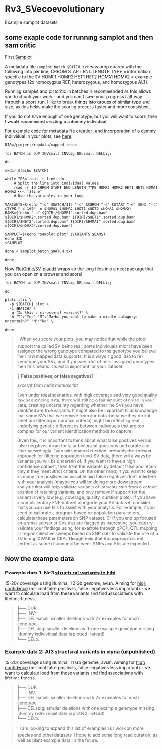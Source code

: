 # Rv3_SVecoevolutionary
Example samplot datasets

## some exaple code for running samplot and then sam critic

First [Samplot](https://genomebiology.biomedcentral.com/articles/10.1186/s13059-021-02380-5)

A metadata file ``samplot_batch_$BATCH.txt`` was preprepared with the following info per line;
CHROM START END LENGTH TYPE = information specific to the SV
HOMR1 HOMR2 HET1 HET2 HOMA1 HOMA2 = example genotypes (2x homoxygous REF, heterozygous, and homozygous ALT).

Running samplot and plotcritic in batches is recommended as this allows you to chunk your work - and you can't save your progress half way through a score run. I like to break things into groups of similar type and size, as this helps make the scoring process faster and more consistent.

If you do not have enough of one genotype, but you will want to score, then I would recommend creating a a dummy individual.

For example code for metadata file creation, and incorporation of a dummy indiividual in your plots, see [here](https://github.com/katarinastuart/Nc3_HihiSV/blob/main/Code_PDFs/2_Curation.pdf).


```
DIR=/project/rawdata/mapped_reads

for BATCH in DUP INVsmall INVbig DELsmall DELbig;

do

mkdir $(echo $BATCH)

while IFS= read -r line; do
    # Split the line into individual values
    read -r ID CHROM START END LENGTH TYPE HOMR1 HOMR2 HET1 HET2 HOMA1 HOMA2 <<< "$line"
    # Use the variables in your loop

VARIANTS=$(echo "-o" $BATCH/$ID "-c" $CHROM "-s" $START "-e" $END "-t" $TYPE "-d 100" -n $HOMR1 $HOMR2 $HET1 $HET2 $HOMA1 $HOMA2)
BAMS=$(echo "-b" ${DIR}/$HOMR1".sorted.dup.bam" ${DIR}/$HOMR2".sorted.dup.bam" ${DIR}/$HET1".sorted.dup.bam" ${DIR}/$HET2".sorted.dup.bam" ${DIR}/$HOMA1".sorted.dup.bam" ${DIR}/$HOMA2".sorted.dup.bam") 

SAMPLOT=$(echo "samplot plot" $VARIANTS $BAMS) 
echo $ID
$SAMPLOT

done < samplot_batch_$BATCH.txt

done

```

Now [PlotCritic/SV-plaudit](https://academic.oup.com/gigascience/article/7/7/giy064/5026174?login=false) wraps up the .png files into a neat package that you can open on a browser and score!


```
for BATCH in DUP INVsmall INVbig DELsmall DELbig;

do

plotcritic \
  -p ${BATCH}_plot \
  -i $BATCH/ \
  -q "Is this a structural variant?" \
  -A "Y":"Yes" "M":"Maybe you want to make a middle catagory: uncertain?" "N":"No" \

done
```

<p></p>

> :heavy_exclamation_mark: When you score your plots, you may notice that while the plots support the called SV being real, some individuals might have been assigned the wrong genotype compared to the genotype you believe their raw mapped data supports. It is always a good idea to re-genotype your SVs, and if you see a lot of miss-assigned genotypes then this means it is extra important for your dataset.

<p></p>

> :beginner: **False positives, or false negatives?**
>
> *excerpt from main manuscript*
> 
> Even under ideal scenarios, with high coverage and very good quality raw sequencing data, there will still be a fair amount of noise in your data, creating uncertainty regarding whether the SVs you have identified are true variants. It might also be important to acknowledge that some SVs that we remove from our data (because they do not meet our filtering or curation criteria) might be reflecting real underlying genetic differences between individuals that are too complex for our variant identification methods to capture.
>
> Given this, it is important to think about what false positives versus false negatives mean for your biological questions and curate and filter accordingly. Even with manual curation, probably the strictest approach for filtering population level SV data, there will always be variants you will be uncertain of. If you want to have a high confidence dataset, then treat the variants by default false and retain only if they meet strict criteria. On the other hand, if you want to keep as many true positives as possible and false negatives don’t interfere with your analysis (maybe you will be doing more downstream analysis that will help validate variants of interest) start from a default position of retaining variants, and only remove if support for the variant is very low (e.g. coverage, quality, curation plots). If you have a complimentary SNP dataset alongside your SV dataset, consider that you can use this to assist with your analysis. For example, if you need to calibrate a program based on population parameters, calculate these parameters on SNP dataset. Or if you end up focused on a small subset of SVs that are flagged as interesting, you can try validate your findings using, for example through qPCR, QTL mapping or region selective sweeps based on SNP data to validate the role of a SV in e.g. GWAS or GEA. Though note that this approach is not perfect as some disconnect between SNPs and SVs are expected.



## Now the example data

### Example data 1: Nc3 [structural variants in hihi](https://onlinelibrary.wiley.com/doi/abs/10.1111/mec.17631).

15-20x coverage using illumina, 1.2 Gb genome, avian. Aiming for <u>high confidence</u> (minimal false positives, false negatives less important) - we want to calculate load from these variants and find associations with lifetime fitness.

> ├── DUP:     <br>
> ├── INV:   <br>
> ├── DELasmall: smaller deletions with 2x examples for each genotype  <br>
> ├── DELabig:  smaller deletions with one example genotype missing (dummy indivividual data is plotted instead) <br>
> └── DELb:  <br>

### Example data 2: At3 structural variants in myna (unpublished).

15-20x coverage using illumina, 1.1 Gb genome, avian. Aiming for <u>high confidence</u> (minimal false positives, false negatives less important) - we want to calculate load from these variants and find associations with lifetime fitness.


> ├── DUP:     <br>
> ├── INV:   <br>
> ├── DELasmall: smaller deletions with 2x examples for each genotype  <br>
> ├── DELabig:  smaller deletions with one example genotype missing (dummy indivividual data is plotted instead) <br>
> └── DELb:  <br>


> :heavy_exclamation_mark: I am looking to expand this list of examples as I work on more species and other datasets. I hope to add some long read curation, as well as plant example data, in the future.
